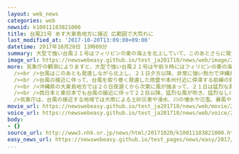 ```yaml
---
layout: web_news
categories: web
newsid: k10011183821000
title: 台風21号 あす大東島地方に接近 広範囲で大荒れに
last_modified_at: '2017-10-20T13:09:00+09:00'
datetime: 2017年10月20日 13時09分
summary: 大型で強い台風２１号はフィリピンの東の海上を北上していて、このあとさらに発達し、２１日には沖縄県の大東島地方にかなり接近する見込みです。台風はその後、２２日以降には西日本や東日本に近づき、広い範囲で雨や風が強まって大荒れの天気となる見込みで、気象庁は２１日以降、大雨や暴風、高波に警戒し早めの対策をとるよう呼びかけています。
image_url: https://newswebeasy.github.io/test_ja201710/news/web/image/2017/10/20/K10011183821_1710201214_1710201216_01_03.jpg
more: 気象庁の観測によりますと、大型で強い台風２１号は午前９時にはフィリピンの東の海上を１時間に１５キロの速さで北へ進んでいます。<br />中心の気圧は９６５ヘクトパスカル、中心付近の最大風速は３５メートル、最大瞬間風速は５０メートルで、中心の南東側２２０キロと北西側１７０キロの範囲では風速２５メートル以上の暴風が吹いています。<br
  /><br />台風はこのあとも発達しながら北上し、２１日夕方以降、非常に強い勢力で沖縄県の大東島地方に接近し、その後、２２日の日曜日から２３日の月曜日ごろにかけて西日本から東日本にかなり近づく見込みです。<br
  /><br />台風の接近に伴って、台風を取り巻く発達した雨雲や本州付近に停滞する前線の影響で、沖縄・奄美や西日本と東日本の太平洋側では２１日から２３日月曜日にかけて非常に激しい雨が降り、局地的には猛烈な雨が降るおそれがあります。<br
  /><br />沖縄県の大東島地方では２０日夜遅くから次第に風が強まって、２１日は猛烈な風が吹くおそれがあり、２１日の最大風速は３０メートル、最大瞬間風速は４５メートルと予想され、海上の波の高さは２１日は１３メートルと猛烈なしけとなる見込みです。<br
  /><br />西日本と東日本でも台風の接近に伴って２２日以降、猛烈な風が吹き、猛烈なしけとなるなど広い範囲で大荒れの天気となる見込みです。<br /><br
  />気象庁は、台風の接近する地域では大雨による土砂災害や浸水、川の増水や氾濫、暴風や高波に警戒するとともに、今後の情報に十分注意して早めに対策をとるよう呼びかけています。
movie_url: https://newswebeasy.github.io/test_ja201710/news/web/movie/2017/10/20/k10011183821_201710201214_201710201215.mp4
voice_url: https://newswebeasy.github.io/test_ja201710/news/web/voice/2017/10/20/k10011183821_201710201214_201710201215.mp3
body:
- {}
source_url: http://www3.nhk.or.jp/news/html/20171020/k10011183821000.html
easy_news_url: https://newswebeasy.github.io/test_pages/news/easy/2017/10/20/台風21号が日本に来る-強い雨や風に気をつけて
...
```

